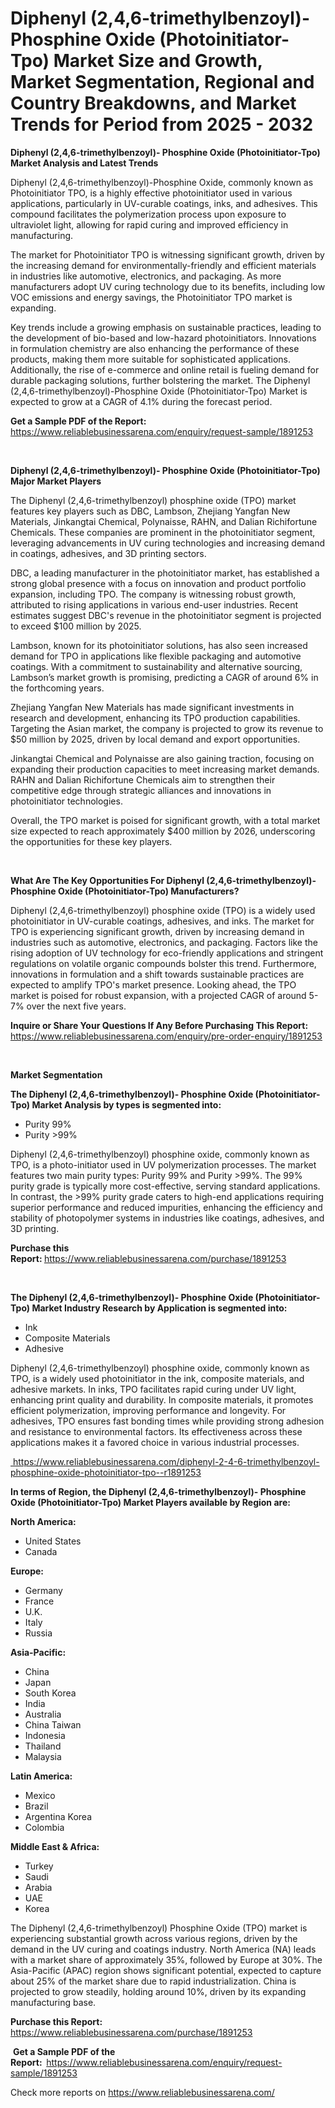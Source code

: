 <p><h1>Diphenyl (2,4,6-trimethylbenzoyl)- Phosphine Oxide (Photoinitiator-Tpo) Market Size and Growth, Market Segmentation, Regional and Country Breakdowns, and Market Trends for Period from 2025 -  2032</h1></p><p><strong>Diphenyl (2,4,6-trimethylbenzoyl)- Phosphine Oxide (Photoinitiator-Tpo) Market Analysis and Latest Trends</strong></p>
<p><p>Diphenyl (2,4,6-trimethylbenzoyl)-Phosphine Oxide, commonly known as Photoinitiator TPO, is a highly effective photoinitiator used in various applications, particularly in UV-curable coatings, inks, and adhesives. This compound facilitates the polymerization process upon exposure to ultraviolet light, allowing for rapid curing and improved efficiency in manufacturing.</p><p>The market for Photoinitiator TPO is witnessing significant growth, driven by the increasing demand for environmentally-friendly and efficient materials in industries like automotive, electronics, and packaging. As more manufacturers adopt UV curing technology due to its benefits, including low VOC emissions and energy savings, the Photoinitiator TPO market is expanding. </p><p>Key trends include a growing emphasis on sustainable practices, leading to the development of bio-based and low-hazard photoinitiators. Innovations in formulation chemistry are also enhancing the performance of these products, making them more suitable for sophisticated applications. Additionally, the rise of e-commerce and online retail is fueling demand for durable packaging solutions, further bolstering the market. The Diphenyl (2,4,6-trimethylbenzoyl)-Phosphine Oxide (Photoinitiator-Tpo) Market is expected to grow at a CAGR of 4.1% during the forecast period.</p></p>
<p><strong>Get a Sample PDF of the Report:&nbsp;</strong> <a href="https://www.reliablebusinessarena.com/enquiry/request-sample/1891253?utm_campaign=2566&utm_medium=2&utm_source=Github&utm_content=ia&utm_term=28032025&utm_id=diphenyl-246-trimethylbenzoyl-phosphine-oxide-photoinitiator-tpo">https://www.reliablebusinessarena.com/enquiry/request-sample/1891253</a></p>
<p>&nbsp;</p>
<p><strong>Diphenyl (2,4,6-trimethylbenzoyl)- Phosphine Oxide (Photoinitiator-Tpo) Major Market Players</strong></p>
<p><p>The Diphenyl (2,4,6-trimethylbenzoyl) phosphine oxide (TPO) market features key players such as DBC, Lambson, Zhejiang Yangfan New Materials, Jinkangtai Chemical, Polynaisse, RAHN, and Dalian Richifortune Chemicals. These companies are prominent in the photoinitiator segment, leveraging advancements in UV curing technologies and increasing demand in coatings, adhesives, and 3D printing sectors.</p><p>DBC, a leading manufacturer in the photoinitiator market, has established a strong global presence with a focus on innovation and product portfolio expansion, including TPO. The company is witnessing robust growth, attributed to rising applications in various end-user industries. Recent estimates suggest DBC's revenue in the photoinitiator segment is projected to exceed $100 million by 2025.</p><p>Lambson, known for its photoinitiator solutions, has also seen increased demand for TPO in applications like flexible packaging and automotive coatings. With a commitment to sustainability and alternative sourcing, Lambson’s market growth is promising, predicting a CAGR of around 6% in the forthcoming years.</p><p>Zhejiang Yangfan New Materials has made significant investments in research and development, enhancing its TPO production capabilities. Targeting the Asian market, the company is projected to grow its revenue to $50 million by 2025, driven by local demand and export opportunities.</p><p>Jinkangtai Chemical and Polynaisse are also gaining traction, focusing on expanding their production capacities to meet increasing market demands. RAHN and Dalian Richifortune Chemicals aim to strengthen their competitive edge through strategic alliances and innovations in photoinitiator technologies.</p><p>Overall, the TPO market is poised for significant growth, with a total market size expected to reach approximately $400 million by 2026, underscoring the opportunities for these key players.</p></p>
<p>&nbsp;</p>
<p><strong>What Are The Key Opportunities For Diphenyl (2,4,6-trimethylbenzoyl)- Phosphine Oxide (Photoinitiator-Tpo) Manufacturers?</strong></p>
<p><p>Diphenyl (2,4,6-trimethylbenzoyl) phosphine oxide (TPO) is a widely used photoinitiator in UV-curable coatings, adhesives, and inks. The market for TPO is experiencing significant growth, driven by increasing demand in industries such as automotive, electronics, and packaging. Factors like the rising adoption of UV technology for eco-friendly applications and stringent regulations on volatile organic compounds bolster this trend. Furthermore, innovations in formulation and a shift towards sustainable practices are expected to amplify TPO's market presence. Looking ahead, the TPO market is poised for robust expansion, with a projected CAGR of around 5-7% over the next five years.</p></p>
<p><strong>Inquire or Share Your Questions If Any Before Purchasing This Report:</strong> <a href="https://www.reliablebusinessarena.com/enquiry/pre-order-enquiry/1891253?utm_campaign=2566&utm_medium=2&utm_source=Github&utm_content=ia&utm_term=28032025&utm_id=diphenyl-246-trimethylbenzoyl-phosphine-oxide-photoinitiator-tpo">https://www.reliablebusinessarena.com/enquiry/pre-order-enquiry/1891253</a></p>
<p>&nbsp;</p>
<p><strong>Market Segmentation</strong></p>
<p><strong>The Diphenyl (2,4,6-trimethylbenzoyl)- Phosphine Oxide (Photoinitiator-Tpo) Market Analysis by types is segmented into:</strong></p>
<p><ul><li>Purity 99%</li><li>Purity >99%</li></ul></p>
<p><p>Diphenyl (2,4,6-trimethylbenzoyl) phosphine oxide, commonly known as TPO, is a photo-initiator used in UV polymerization processes. The market features two main purity types: Purity 99% and Purity >99%. The 99% purity grade is typically more cost-effective, serving standard applications. In contrast, the >99% purity grade caters to high-end applications requiring superior performance and reduced impurities, enhancing the efficiency and stability of photopolymer systems in industries like coatings, adhesives, and 3D printing.</p></p>
<p><strong>Purchase this Report:&nbsp;</strong><a href="https://www.reliablebusinessarena.com/purchase/1891253?utm_campaign=2566&utm_medium=2&utm_source=Github&utm_content=ia&utm_term=28032025&utm_id=diphenyl-246-trimethylbenzoyl-phosphine-oxide-photoinitiator-tpo">https://www.reliablebusinessarena.com/purchase/1891253</a></p>
<p>&nbsp;</p>
<p><strong>The Diphenyl (2,4,6-trimethylbenzoyl)- Phosphine Oxide (Photoinitiator-Tpo) Market Industry Research by Application is segmented into:</strong></p>
<p><ul><li>Ink</li><li>Composite Materials</li><li>Adhesive</li></ul></p>
<p><p>Diphenyl (2,4,6-trimethylbenzoyl) phosphine oxide, commonly known as TPO, is a widely used photoinitiator in the ink, composite materials, and adhesive markets. In inks, TPO facilitates rapid curing under UV light, enhancing print quality and durability. In composite materials, it promotes efficient polymerization, improving performance and longevity. For adhesives, TPO ensures fast bonding times while providing strong adhesion and resistance to environmental factors. Its effectiveness across these applications makes it a favored choice in various industrial processes.</p></p>
<p><a href="https://www.reliablebusinessarena.com/diphenyl-2-4-6-trimethylbenzoyl-phosphine-oxide-photoinitiator-tpo--r1891253?utm_campaign=2566&utm_medium=2&utm_source=Github&utm_content=ia&utm_term=28032025&utm_id=diphenyl-246-trimethylbenzoyl-phosphine-oxide-photoinitiator-tpo">&nbsp;https://www.reliablebusinessarena.com/diphenyl-2-4-6-trimethylbenzoyl-phosphine-oxide-photoinitiator-tpo--r1891253</a></p>
<p><strong>In terms of Region, the Diphenyl (2,4,6-trimethylbenzoyl)- Phosphine Oxide (Photoinitiator-Tpo) Market Players available by Region are:</strong></p>
<p>
    <p> <strong> North America: </strong>
        <ul>
            <li>United States</li>
            <li>Canada</li>
        </ul>
        </p> 
    <p> <strong> Europe: </strong>
        <ul>
            <li>Germany</li>
            <li>France</li>
            <li>U.K.</li>
            <li>Italy</li>
            <li>Russia</li>
        </ul>
        </p> 
    <p> <strong> Asia-Pacific: </strong>
        <ul>
            <li>China</li>
            <li>Japan</li>
            <li>South Korea</li>
            <li>India</li>
            <li>Australia</li>
            <li>China Taiwan</li>
            <li>Indonesia</li>
            <li>Thailand</li>
            <li>Malaysia</li>
        </ul>
        </p> 
    <p> <strong> Latin America: </strong>
        <ul>
            <li>Mexico</li>
            <li>Brazil</li>
            <li>Argentina Korea</li>
            <li>Colombia</li>
        </ul>
        </p> 
    <p> <strong> Middle East & Africa: </strong>
        <ul>
            <li>Turkey</li>
            <li>Saudi</li>
            <li>Arabia</li>
            <li>UAE</li>
            <li>Korea</li>
        </ul>
    </p>
    </p>
<p><p>The Diphenyl (2,4,6-trimethylbenzoyl) Phosphine Oxide (TPO) market is experiencing substantial growth across various regions, driven by the demand in the UV curing and coatings industry. North America (NA) leads with a market share of approximately 35%, followed by Europe at 30%. The Asia-Pacific (APAC) region shows significant potential, expected to capture about 25% of the market share due to rapid industrialization. China is projected to grow steadily, holding around 10%, driven by its expanding manufacturing base.</p></p>
<p><strong>Purchase this Report: </strong><a href="https://www.reliablebusinessarena.com/purchase/1891253?utm_campaign=2566&utm_medium=2&utm_source=Github&utm_content=ia&utm_term=28032025&utm_id=diphenyl-246-trimethylbenzoyl-phosphine-oxide-photoinitiator-tpo">https://www.reliablebusinessarena.com/purchase/1891253</a></p>
<p>&nbsp;<strong>Get a Sample PDF of the Report:&nbsp;&nbsp;</strong><a href="https://www.reliablebusinessarena.com/enquiry/request-sample/1891253?utm_campaign=2566&utm_medium=2&utm_source=Github&utm_content=ia&utm_term=28032025&utm_id=diphenyl-246-trimethylbenzoyl-phosphine-oxide-photoinitiator-tpo">https://www.reliablebusinessarena.com/enquiry/request-sample/1891253</a></p>
<p><strong></strong></p>
<p>Check more reports on <a href="https://www.reliablebusinessarena.com/?utm_campaign=2566&utm_medium=2&utm_source=Github&utm_content=ia&utm_term=28032025&utm_id=diphenyl-246-trimethylbenzoyl-phosphine-oxide-photoinitiator-tpo">https://www.reliablebusinessarena.com/</a></p>